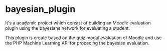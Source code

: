 # bayesian_plugin
It's a academic project which consist of building an Moodle evaluation plugin using the bayesians network for evaluating a student.

This plugin is create based on the quiz modul evaluation of Moodle and use the PHP Machine Learning API for proceding the bayesian evaluation. 
